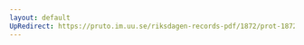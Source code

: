 ```yaml
---
layout: default
UpRedirect: https://pruto.im.uu.se/riksdagen-records-pdf/1872/prot-1872--ak--306/prot-1872--ak--306_067.pdf
---
```

